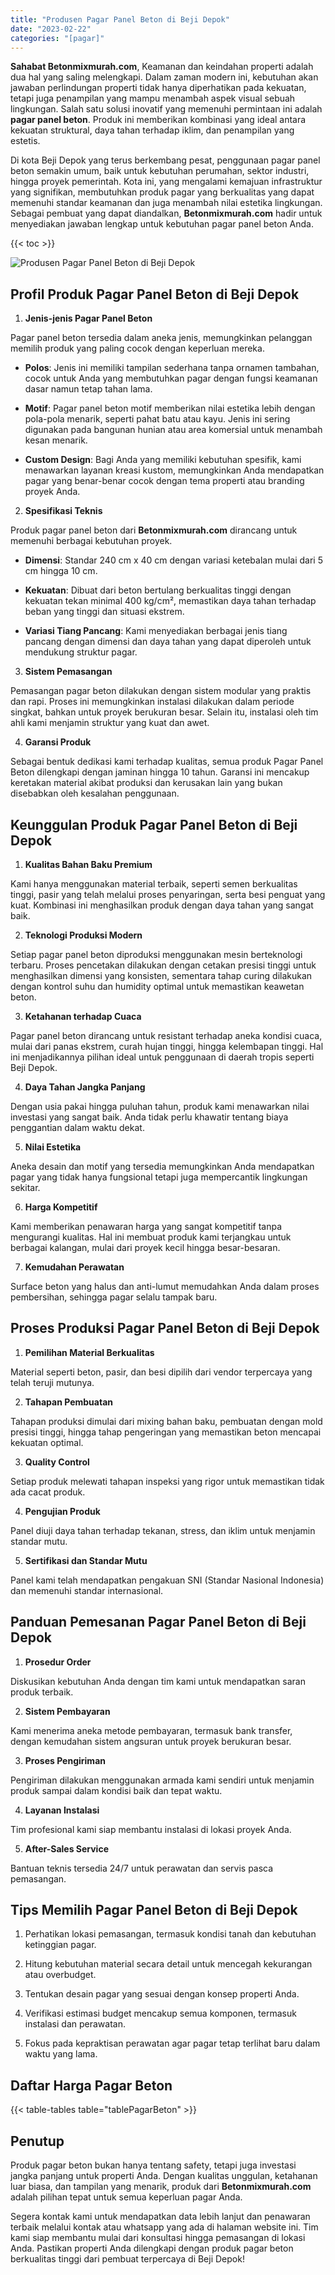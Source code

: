 ```yaml
---
title: "Produsen Pagar Panel Beton di Beji Depok"
date: "2023-02-22"
categories: "[pagar]"
---
```


**Sahabat Betonmixmurah.com**, Keamanan dan keindahan properti adalah dua hal yang saling melengkapi. Dalam zaman modern ini, kebutuhan akan jawaban perlindungan properti tidak hanya diperhatikan pada kekuatan, tetapi juga penampilan yang mampu menambah aspek visual sebuah lingkungan. Salah satu solusi inovatif yang memenuhi permintaan ini adalah **pagar panel beton**. Produk ini memberikan kombinasi yang ideal antara kekuatan struktural, daya tahan terhadap iklim, dan penampilan yang estetis.  

Di kota Beji Depok yang terus berkembang pesat, penggunaan pagar panel beton semakin umum, baik untuk kebutuhan perumahan, sektor industri, hingga proyek pemerintah. Kota ini, yang mengalami kemajuan infrastruktur yang signifikan, membutuhkan produk pagar yang berkualitas yang dapat memenuhi standar keamanan dan juga menambah nilai estetika lingkungan. Sebagai pembuat yang dapat diandalkan, **Betonmixmurah.com** hadir untuk menyediakan jawaban lengkap untuk kebutuhan pagar panel beton Anda.

{{< toc >}}

![Produsen Pagar Panel Beton di Beji Depok](/images/pagar/pagar-beton-13.jpg)

## Profil Produk Pagar Panel Beton di Beji Depok

1. **Jenis-jenis Pagar Panel Beton**  

Pagar panel beton tersedia dalam aneka jenis, memungkinkan pelanggan memilih produk yang paling cocok dengan keperluan mereka.  

- **Polos**: Jenis ini memiliki tampilan sederhana tanpa ornamen tambahan, cocok untuk Anda yang membutuhkan pagar dengan fungsi keamanan dasar namun tetap tahan lama.  

- **Motif**: Pagar panel beton motif memberikan nilai estetika lebih dengan pola-pola menarik, seperti pahat batu atau kayu. Jenis ini sering digunakan pada bangunan hunian atau area komersial untuk menambah kesan menarik.  

- **Custom Design**: Bagi Anda yang memiliki kebutuhan spesifik, kami menawarkan layanan kreasi kustom, memungkinkan Anda mendapatkan pagar yang benar-benar cocok dengan tema properti atau branding proyek Anda.  

2. **Spesifikasi Teknis**  

Produk pagar panel beton dari **Betonmixmurah.com** dirancang untuk memenuhi berbagai kebutuhan proyek.  

- **Dimensi**: Standar 240 cm x 40 cm dengan variasi ketebalan mulai dari 5 cm hingga 10 cm.  

- **Kekuatan**: Dibuat dari beton bertulang berkualitas tinggi dengan kekuatan tekan minimal 400 kg/cm², memastikan daya tahan terhadap beban yang tinggi dan situasi ekstrem.  

- **Variasi Tiang Pancang**: Kami menyediakan berbagai jenis tiang pancang dengan dimensi dan daya tahan yang dapat diperoleh untuk mendukung struktur pagar.  

3. **Sistem Pemasangan**  

Pemasangan pagar beton dilakukan dengan sistem modular yang praktis dan rapi. Proses ini memungkinkan instalasi dilakukan dalam periode singkat, bahkan untuk proyek berukuran besar. Selain itu, instalasi oleh tim ahli kami menjamin struktur yang kuat dan awet.  

4. **Garansi Produk**  

Sebagai bentuk dedikasi kami terhadap kualitas, semua produk Pagar Panel Beton dilengkapi dengan jaminan hingga 10 tahun. Garansi ini mencakup keretakan material akibat produksi dan kerusakan lain yang bukan disebabkan oleh kesalahan penggunaan.

## Keunggulan Produk Pagar Panel Beton di Beji Depok 

1. **Kualitas Bahan Baku Premium**  

Kami hanya menggunakan material terbaik, seperti semen berkualitas tinggi, pasir yang telah melalui proses penyaringan, serta besi penguat yang kuat. Kombinasi ini menghasilkan produk dengan daya tahan yang sangat baik.  

2. **Teknologi Produksi Modern**  

Setiap pagar panel beton diproduksi menggunakan mesin berteknologi terbaru. Proses pencetakan dilakukan dengan cetakan presisi tinggi untuk menghasilkan dimensi yang konsisten, sementara tahap curing dilakukan dengan kontrol suhu dan humidity optimal untuk memastikan keawetan beton.  

3. **Ketahanan terhadap Cuaca**  

Pagar panel beton dirancang untuk resistant terhadap aneka kondisi cuaca, mulai dari panas ekstrem, curah hujan tinggi, hingga kelembapan tinggi. Hal ini menjadikannya pilihan ideal untuk penggunaan di daerah tropis seperti Beji Depok.  

4. **Daya Tahan Jangka Panjang**  

Dengan usia pakai hingga puluhan tahun, produk kami menawarkan nilai investasi yang sangat baik. Anda tidak perlu khawatir tentang biaya penggantian dalam waktu dekat.  

5. **Nilai Estetika**  

Aneka desain dan motif yang tersedia memungkinkan Anda mendapatkan pagar yang tidak hanya fungsional tetapi juga mempercantik lingkungan sekitar.  

6. **Harga Kompetitif**  

Kami memberikan penawaran harga yang sangat kompetitif tanpa mengurangi kualitas. Hal ini membuat produk kami terjangkau untuk berbagai kalangan, mulai dari proyek kecil hingga besar-besaran.  

7. **Kemudahan Perawatan**  

Surface beton yang halus dan anti-lumut memudahkan Anda dalam proses pembersihan, sehingga pagar selalu tampak baru.

## Proses Produksi Pagar Panel Beton di Beji Depok

1. **Pemilihan Material Berkualitas**  

Material seperti beton, pasir, dan besi dipilih dari vendor terpercaya yang telah teruji mutunya.

2. **Tahapan Pembuatan**  

Tahapan produksi dimulai dari mixing bahan baku, pembuatan dengan mold presisi tinggi, hingga tahap pengeringan yang memastikan beton mencapai kekuatan optimal.

3. **Quality Control**  

Setiap produk melewati tahapan inspeksi yang rigor untuk memastikan tidak ada cacat produk.

4. **Pengujian Produk**  

Panel diuji daya tahan terhadap tekanan, stress, dan iklim untuk menjamin standar mutu.

5. **Sertifikasi dan Standar Mutu**  

Panel kami telah mendapatkan pengakuan SNI (Standar Nasional Indonesia) dan memenuhi standar internasional.

## Panduan Pemesanan Pagar Panel Beton di Beji Depok

1. **Prosedur Order**  

Diskusikan kebutuhan Anda dengan tim kami untuk mendapatkan saran produk terbaik.

2. **Sistem Pembayaran**  

Kami menerima aneka metode pembayaran, termasuk bank transfer, dengan kemudahan sistem angsuran untuk proyek berukuran besar.

3. **Proses Pengiriman**  

Pengiriman dilakukan menggunakan armada kami sendiri untuk menjamin produk sampai dalam kondisi baik dan tepat waktu.

4. **Layanan Instalasi**  

Tim profesional kami siap membantu instalasi di lokasi proyek Anda.

5. **After-Sales Service**  

Bantuan teknis tersedia 24/7 untuk perawatan dan servis pasca pemasangan.

## Tips Memilih Pagar Panel Beton di Beji Depok

1. Perhatikan lokasi pemasangan, termasuk kondisi tanah dan kebutuhan ketinggian pagar.  

2. Hitung kebutuhan material secara detail untuk mencegah kekurangan atau overbudget.  

3. Tentukan desain pagar yang sesuai dengan konsep properti Anda.  

4. Verifikasi estimasi budget mencakup semua komponen, termasuk instalasi dan perawatan.  

5. Fokus pada kepraktisan perawatan agar pagar tetap terlihat baru dalam waktu yang lama.

## Daftar Harga Pagar Beton

{{< table-tables table="tablePagarBeton" >}}

## Penutup

Produk pagar beton bukan hanya tentang safety, tetapi juga investasi jangka panjang untuk properti Anda. Dengan kualitas unggulan, ketahanan luar biasa, dan tampilan yang menarik, produk dari **Betonmixmurah.com** adalah pilihan tepat untuk semua keperluan pagar Anda.  

Segera kontak kami untuk mendapatkan data lebih lanjut dan penawaran terbaik melalui kontak atau whatsapp yang ada di halaman website ini. Tim kami siap membantu mulai dari konsultasi hingga pemasangan di lokasi Anda. Pastikan properti Anda dilengkapi dengan produk pagar beton berkualitas tinggi dari pembuat terpercaya di Beji Depok!